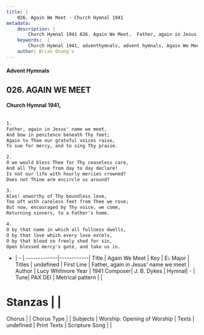 ```yaml
---
title: |
    026. Again We Meet - Church Hymnal 1941
metadata:
    description: |
        Church Hymnal 1941 026. Again We Meet.  Father, again in Jesus' name we meet,  And bow in penitence beneath Thy feet;  Again to Thee our grateful voices raise,  To sue for mercy, and to sing Thy praise.  
    keywords:  |
        Church Hymnal 1941, adventhymnals, advent hymnals, Again We Meet, Father, again in Jesus' name we meet. 
    author: Brian Onang'o
---
```


#### Advent Hymnals
## 026. AGAIN WE MEET
####  Church Hymnal 1941,

```txt

1.
Father, again in Jesus' name we meet, 
And bow in penitence beneath Thy feet; 
Again to Thee our grateful voices raise, 
To sue for mercy, and to sing Thy praise. 

2.
O we would bless Thee for Thy ceaseless care, 
And all Thy love from day to day declare! 
Is not our life with hourly mercies crowned? 
Does not Thine arm encircle us around? 

3.
Alas! unworthy of Thy boundless love, 
Too oft with careless feet from Thee we rove; 
But now, encouraged by Thy voice, we come, 
Returning sinners, to a Father's home. 

4.
O by that name in which all fullness dwells, 
O by that love which every love excels, 
O by that blood so freely shed for sin, 
Open blessed mercy's gate, and take us in.


```

- |   -  |
-------------|------------|
Title | Again We Meet |
Key | E♭ Major |
Titles | undefined |
First Line | Father, again in Jesus' name we meet |
Author | Lucy Whitmore
Year | 1941
Composer| J. B. Dykes |
Hymnal|  - |
Tune| PAX DEI |
Metrical pattern | |
# Stanzas |  |
Chorus |  |
Chorus Type |  |
Subjects | Worship: Opening of Worship |
Texts | undefined |
Print Texts | 
Scripture Song |  |
    
